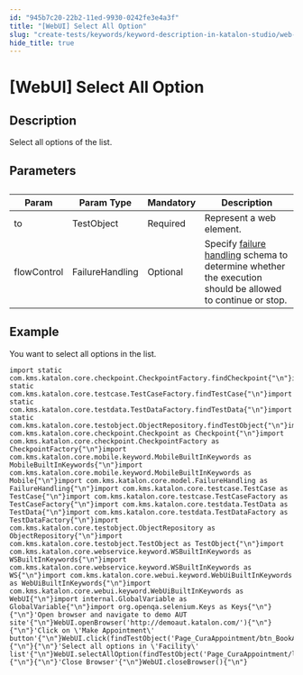 ```yaml
---
id: "945b7c20-22b2-11ed-9930-0242fe3e4a3f"
title: "[WebUI] Select All Option"
slug: "create-tests/keywords/keyword-description-in-katalon-studio/web-ui-keywords/webui-select-all-option"
hide_title: true
---
```


# <a id="id_0" class="anchor_top_offset"/><a id="ariaid-title1" class="anchor_top_offset"/>[WebUI] Select All Option


## <a id="id_0__id_1" class="anchor_top_offset"/>Description

              
<p xmlns="http://www.w3.org/1999/xhtml" className="p">Select all options of the list.</p> 
      

## <a id="id_0__id_2" class="anchor_top_offset"/>Parameters

              
<table xmlns="http://www.w3.org/1999/xhtml" className="table anchor_top_offset" id="id_0__6b79539e-409f-4d6c-806b-5bb0f3e628c5"><caption /><thead className="thead"><tr className><th className="entry anchor_top_offset" id="id_0__6b79539e-409f-4d6c-806b-5bb0f3e628c5__entry__1">Param</th><th className="entry anchor_top_offset" id="id_0__6b79539e-409f-4d6c-806b-5bb0f3e628c5__entry__2">Param Type</th><th className="entry anchor_top_offset" id="id_0__6b79539e-409f-4d6c-806b-5bb0f3e628c5__entry__3">Mandatory</th><th className="entry anchor_top_offset" id="id_0__6b79539e-409f-4d6c-806b-5bb0f3e628c5__entry__4">Description</th></tr></thead><tbody className="tbody"><tr className><td className="entry" headers="id_0__6b79539e-409f-4d6c-806b-5bb0f3e628c5__entry__1 id_0__6b79539e-409f-4d6c-806b-5bb0f3e628c5__entry__2 id_0__6b79539e-409f-4d6c-806b-5bb0f3e628c5__entry__3 id_0__6b79539e-409f-4d6c-806b-5bb0f3e628c5__entry__4 ">to</td><td className="entry" headers="id_0__6b79539e-409f-4d6c-806b-5bb0f3e628c5__entry__1 id_0__6b79539e-409f-4d6c-806b-5bb0f3e628c5__entry__2 id_0__6b79539e-409f-4d6c-806b-5bb0f3e628c5__entry__3 id_0__6b79539e-409f-4d6c-806b-5bb0f3e628c5__entry__4 ">TestObject</td><td className="entry" headers="id_0__6b79539e-409f-4d6c-806b-5bb0f3e628c5__entry__1 id_0__6b79539e-409f-4d6c-806b-5bb0f3e628c5__entry__2 id_0__6b79539e-409f-4d6c-806b-5bb0f3e628c5__entry__3 id_0__6b79539e-409f-4d6c-806b-5bb0f3e628c5__entry__4 ">Required</td><td className="entry" headers="id_0__6b79539e-409f-4d6c-806b-5bb0f3e628c5__entry__1 id_0__6b79539e-409f-4d6c-806b-5bb0f3e628c5__entry__2 id_0__6b79539e-409f-4d6c-806b-5bb0f3e628c5__entry__3 id_0__6b79539e-409f-4d6c-806b-5bb0f3e628c5__entry__4 ">Represent a web element.</td></tr><tr className><td className="entry" headers="id_0__6b79539e-409f-4d6c-806b-5bb0f3e628c5__entry__1 id_0__6b79539e-409f-4d6c-806b-5bb0f3e628c5__entry__2 id_0__6b79539e-409f-4d6c-806b-5bb0f3e628c5__entry__3 id_0__6b79539e-409f-4d6c-806b-5bb0f3e628c5__entry__4 ">flowControl</td><td className="entry" headers="id_0__6b79539e-409f-4d6c-806b-5bb0f3e628c5__entry__1 id_0__6b79539e-409f-4d6c-806b-5bb0f3e628c5__entry__2 id_0__6b79539e-409f-4d6c-806b-5bb0f3e628c5__entry__3 id_0__6b79539e-409f-4d6c-806b-5bb0f3e628c5__entry__4 ">FailureHandling</td><td className="entry" headers="id_0__6b79539e-409f-4d6c-806b-5bb0f3e628c5__entry__1 id_0__6b79539e-409f-4d6c-806b-5bb0f3e628c5__entry__2 id_0__6b79539e-409f-4d6c-806b-5bb0f3e628c5__entry__3 id_0__6b79539e-409f-4d6c-806b-5bb0f3e628c5__entry__4 ">Optional</td><td className="entry" headers="id_0__6b79539e-409f-4d6c-806b-5bb0f3e628c5__entry__1 id_0__6b79539e-409f-4d6c-806b-5bb0f3e628c5__entry__2 id_0__6b79539e-409f-4d6c-806b-5bb0f3e628c5__entry__3 id_0__6b79539e-409f-4d6c-806b-5bb0f3e628c5__entry__4 ">Specify <a className="xref" href="/maintain/configure-failure-handling-settings-in-katalon-studio">failure handling</a> schema to         determine whether the execution should be allowed to continue or         stop.</td></tr></tbody></table> 
      

## <a id="id_0__id_3" class="anchor_top_offset"/>Example

              
<p xmlns="http://www.w3.org/1999/xhtml" className="p">You want to select all options in the list.</p> 
              
<pre xmlns="http://www.w3.org/1999/xhtml" className="pre codeblock"><code>import static com.kms.katalon.core.checkpoint.CheckpointFactory.findCheckpoint{"\n"}import static com.kms.katalon.core.testcase.TestCaseFactory.findTestCase{"\n"}import static com.kms.katalon.core.testdata.TestDataFactory.findTestData{"\n"}import static com.kms.katalon.core.testobject.ObjectRepository.findTestObject{"\n"}import com.kms.katalon.core.checkpoint.Checkpoint as Checkpoint{"\n"}import com.kms.katalon.core.checkpoint.CheckpointFactory as CheckpointFactory{"\n"}import com.kms.katalon.core.mobile.keyword.MobileBuiltInKeywords as MobileBuiltInKeywords{"\n"}import com.kms.katalon.core.mobile.keyword.MobileBuiltInKeywords as Mobile{"\n"}import com.kms.katalon.core.model.FailureHandling as FailureHandling{"\n"}import com.kms.katalon.core.testcase.TestCase as TestCase{"\n"}import com.kms.katalon.core.testcase.TestCaseFactory as TestCaseFactory{"\n"}import com.kms.katalon.core.testdata.TestData as TestData{"\n"}import com.kms.katalon.core.testdata.TestDataFactory as TestDataFactory{"\n"}import com.kms.katalon.core.testobject.ObjectRepository as ObjectRepository{"\n"}import com.kms.katalon.core.testobject.TestObject as TestObject{"\n"}import com.kms.katalon.core.webservice.keyword.WSBuiltInKeywords as WSBuiltInKeywords{"\n"}import com.kms.katalon.core.webservice.keyword.WSBuiltInKeywords as WS{"\n"}import com.kms.katalon.core.webui.keyword.WebUiBuiltInKeywords as WebUiBuiltInKeywords{"\n"}import com.kms.katalon.core.webui.keyword.WebUiBuiltInKeywords as WebUI{"\n"}import internal.GlobalVariable as GlobalVariable{"\n"}import org.openqa.selenium.Keys as Keys{"\n"}{"\n"}'Open browser and navigate to demo AUT site'{"\n"}WebUI.openBrowser('http://demoaut.katalon.com/'){"\n"}{"\n"}'Click on \'Make Appointment\' button'{"\n"}WebUI.click(findTestObject('Page_CuraAppointment/btn_BookAppointment')){"\n"}{"\n"}'Select all options in \'Facility\' list'{"\n"}WebUI.selectAllOption(findTestObject('Page_CuraAppointment/lst_Facility')){"\n"}{"\n"}'Close Browser'{"\n"}WebUI.closeBrowser(){"\n"}</code></pre> 
            

